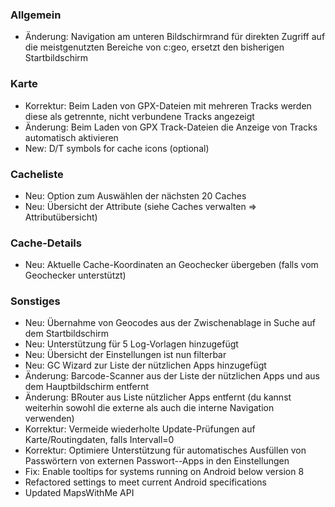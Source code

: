 ### Allgemein
- Änderung: Navigation am unteren Bildschirmrand für direkten Zugriff auf die meistgenutzten Bereiche von c:geo, ersetzt den bisherigen Startbildschirm

### Karte
- Korrektur: Beim Laden von GPX-Dateien mit mehreren Tracks werden diese als getrennte, nicht verbundene Tracks angezeigt
- Änderung: Beim Laden von GPX Track-Dateien die Anzeige von Tracks automatisch aktivieren
- New: D/T symbols for cache icons (optional)

### Cacheliste
- Neu: Option zum Auswählen der nächsten 20 Caches
- Neu: Übersicht der Attribute (siehe Caches verwalten => Attributübersicht)

### Cache-Details
- Neu: Aktuelle Cache-Koordinaten an Geochecker übergeben (falls vom Geochecker unterstützt)

### Sonstiges
- Neu: Übernahme von Geocodes aus der Zwischenablage in Suche auf dem Startbildschirm
- Neu: Unterstützung für 5 Log-Vorlagen hinzugefügt
- Neu: Übersicht der Einstellungen ist nun filterbar
- Neu: GC Wizard zur Liste der nützlichen Apps hinzugefügt
- Änderung: Barcode-Scanner aus der Liste der nützlichen Apps und aus dem Hauptbildschirm entfernt
- Änderung: BRouter aus Liste nützlicher Apps entfernt (du kannst weiterhin sowohl die externe als auch die interne Navigation verwenden)
- Korrektur: Vermeide wiederholte Update-Prüfungen auf Karte/Routingdaten, falls Intervall=0
- Korrektur: Optimiere Unterstützung für automatisches Ausfüllen von Passwörtern von externen Passwort--Apps in den Einstellungen
- Fix: Enable tooltips for systems running on Android below version 8
- Refactored settings to meet current Android specifications
- Updated MapsWithMe API
